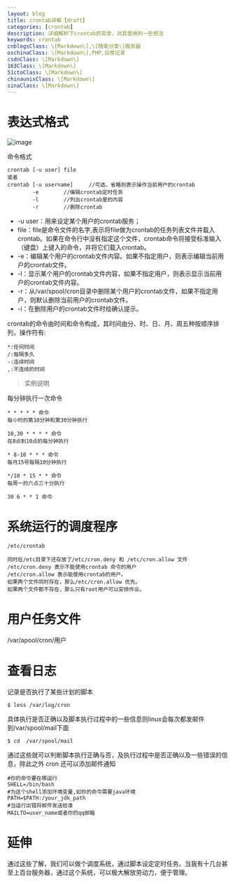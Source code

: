 ```yaml
---
layout: blog
title: crontab详解【draft】
categories: [crontab]
description: 详细解析下crontab的背景，对其使用的一些想法
keywords: crontab
cnblogsClass: \[Markdown\],\[随笔分类\]服务器
oschinaClass: \[Markdown\],PHP,日常记录
csdnClass: \[Markdown\]
163Class: \[Markdown\]
51ctoClass: \[Markdown\]
chinaunixClass: \[Markdown\]
sinaClass: \[Markdown\]
---
```


# 表达式格式
![image](https://segmentfault.com/img/bVmWmH)

命令格式
```
crontab [-u user] file
或者
crontab [-u username]     //可选，省略则表示操作当前用户的crontab
        -e        //编辑crontab定时任务
        -l        //列出crontab里的内容
        -r        //删除crontab
```
- -u user：用来设定某个用户的crontab服务；
- file：file是命令文件的名字,表示将file做为crontab的任务列表文件并载入crontab。如果在命令行中没有指定这个文件，crontab命令将接受标准输入（键盘）上键入的命令，并将它们载入crontab。
- -e：编辑某个用户的crontab文件内容。如果不指定用户，则表示编辑当前用户的crontab文件。
- -l：显示某个用户的crontab文件内容，如果不指定用户，则表示显示当前用户的crontab文件内容。
- -r：从/var/spool/cron目录中删除某个用户的crontab文件，如果不指定用户，则默认删除当前用户的crontab文件。
- -i：在删除用户的crontab文件时给确认提示。


crontab的命令由时间和命令构成，其时间由分、时、日、月、周五种按顺序排列，操作符有:
```
*:任何时间
/:每隔多久
-:连续时间
,:不连续的时间
```
> 实例说明

每分钟执行一次命令
```
* * * * * 命令
每小时的第10分钟和第30分钟执行

10,30 * * * * 命令
在8点到10点的每分钟执行

* 8-10 * * * 命令
每月15号每隔10分钟执行

*/10 * 15 * * 命令
每周一的六点三十分执行

30 6 * * 1 命令
```

# 系统运行的调度程序
```
/etc/crontab

同时在/etc目录下还存放了/etc/cron.deny 和 /etc/cron.allow 文件
/etc/cron.deny 表示不能使用crontab 命令的用户
/etc/cron.allow 表示能使用crontab的用户。
如果两个文件同时存在，那么/etc/cron.allow 优先。
如果两个文件都不存在，那么只有root用户可以安排作业。
```
# 用户任务文件

/var/apool/cron/用户


# 查看日志

记录是否执行了某些计划的脚本
```
$ less /var/log/cron
```

具体执行是否正确以及脚本执行过程中的一些信息则linux会每次都发邮件到/var/spool/mail下面
```
$ cd  /var/spool/mail

```

通过这些就可以判断脚本执行正确与否，及执行过程中是否正确以及一些错误的信息，除此之外 cron 还可以添加邮件通知

```
#你的命令要在哪运行
SHELL=/bin/bash
#为这个shell添加环境变量,如你的命令需要java环境
PATH=$PATH:/your_jdk_path
#当运行出错将邮件发送给谁
MAILTO=user_name或者你的qq邮箱

```

# 延伸
通过这些了解，我们可以做个调度系统，通过脚本设定定时任务。当我有十几台甚至上百台服务器，通过这个系统，可以极大解放劳动力，便于管理。



